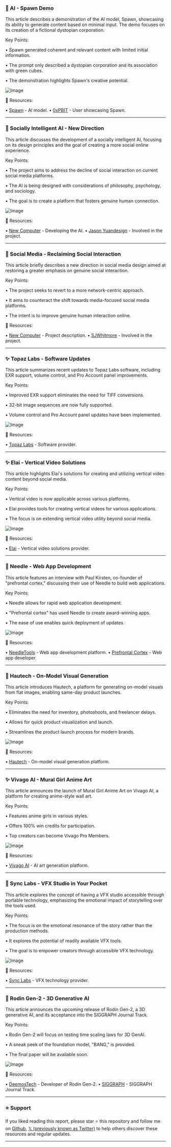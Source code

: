 ### 🤖 AI - Spawn Demo

This article describes a demonstration of the AI model, Spawn, showcasing its ability to generate content based on minimal input.  The demo focuses on its creation of a fictional dystopian corporation.

Key Points:

• Spawn generated coherent and relevant content with limited initial information.

• The prompt only described a dystopian corporation and its association with green cubes.

• The demonstration highlights Spawn's creative potential.


![Image](https://pbs.twimg.com/amplify_video_thumb/1916672208090353664/img/UrbmZtOHaMc4ya8y.jpg)

🔗 Resources:

• [Spawn](https://x.com/spawn) - AI model.
• [0xPBIT](https://x.com/0xPBIT) - User showcasing Spawn.


---

### 🤖 Socially Intelligent AI - New Direction

This article discusses the development of a socially intelligent AI, focusing on its design principles and the goal of creating a more social online experience.

Key Points:

• The project aims to address the decline of social interaction on current social media platforms.


• The AI is being designed with considerations of philosophy, psychology, and sociology.

• The goal is to create a platform that fosters genuine human connection.



![Image](https://pbs.twimg.com/amplify_video_thumb/1922707884485287937/img/gspKFCrc7dHG40K5.jpg)

🔗 Resources:

• [New Computer](https://x.com/newcomputer) -  Developing the AI.
• [Jason Yuandesign](https://x.com/jasonyuandesign) - Involved in the project.


---

### 🚀 Social Media - Reclaiming Social Interaction

This article briefly describes a new direction in social media design aimed at restoring a greater emphasis on genuine social interaction.

Key Points:

• The project seeks to revert to a more network-centric approach.

•  It aims to counteract the shift towards media-focused social media platforms.

• The intent is to improve genuine human interaction online.


🔗 Resources:

• [New Computer](https://x.com/newcomputer) - Project description.
• [SJWhitmore](https://x.com/sjwhitmore) - Involved in the project.


---

### ✨ Topaz Labs - Software Updates

This article summarizes recent updates to Topaz Labs software, including EXR support, volume control, and Pro Account panel improvements.

Key Points:

• Improved EXR support eliminates the need for TIFF conversions.

• 32-bit image sequences are now fully supported.

•  Volume control and Pro Account panel updates have been implemented.


![Image](https://pbs.twimg.com/media/Gq6uU0zXgAAOh_h?format=jpg&name=small)

🔗 Resources:

• [Topaz Labs](https://x.com/topazlabs) - Software provider.


---

### ✨ Elai - Vertical Video Solutions

This article highlights Elai's solutions for creating and utilizing vertical video content beyond social media.

Key Points:

• Vertical video is now applicable across various platforms.

• Elai provides tools for creating vertical videos for various applications.

• The focus is on extending vertical video utility beyond social media.


![Image](https://pbs.twimg.com/media/Gq6wxHkXwAMjxbm?format=jpg&name=small)

🔗 Resources:

• [Elai](https://x.com/elai__io) -  Vertical video solutions provider.


---

### 🚀 Needle - Web App Development

This article features an interview with Paul Kirsten, co-founder of "prefrontal cortex," discussing their use of Needle to build web applications.

Key Points:

•  Needle allows for rapid web application development.

• "Prefrontal cortex" has used Needle to create award-winning apps.

• The ease of use enables quick deployment of updates.


![Image](https://pbs.twimg.com/amplify_video_thumb/1922582451878027264/img/GD7C86nJ5dY6TSQE.jpg)

🔗 Resources:

• [NeedleTools](https://x.com/NeedleTools) - Web app development platform.
• [Prefrontal Cortex](https://x.com/prefrontlcortex) - Web app developer.


---

### 🚀 Hautech - On-Model Visual Generation

This article introduces Hautech, a platform for generating on-model visuals from flat images, enabling same-day product launches.

Key Points:

• Eliminates the need for inventory, photoshoots, and freelancer delays.

• Allows for quick product visualization and launch.

• Streamlines the product launch process for modern brands.


![Image](https://pbs.twimg.com/amplify_video_thumb/1922568306470662144/img/Pminzel6Bbh5QT0Y.jpg)

🔗 Resources:

• [Hautech](http://htch.ai/twitterpage) - On-model visual generation platform.


---

### ✨ Vivago AI - Mural Girl Anime Art

This article announces the launch of Mural Girl Anime Art on Vivago AI, a platform for creating anime-style wall art.


Key Points:

• Features anime girls in various styles.

• Offers 100% win credits for participation.

• Top creators can become Vivago Pro Members.


![Image](https://pbs.twimg.com/media/Gq5UUkRbcAA6Vq5?format=jpg&name=small)

🔗 Resources:

• [Vivago AI](https://x.com/vivago_ai) - AI art generation platform.


---

### 🤖 Sync Labs - VFX Studio in Your Pocket

This article explores the concept of having a VFX studio accessible through portable technology, emphasizing the emotional impact of storytelling over the tools used.


Key Points:

• The focus is on the emotional resonance of the story rather than the production methods.

•  It explores the potential of readily available VFX tools.

• The goal is to empower creators through accessible VFX technology.



![Image](https://pbs.twimg.com/amplify_video_thumb/1922368110667120640/img/UUDuAwRT78EDaAex.jpg)

🔗 Resources:

• [Sync Labs](https://x.com/synclabs_so) - VFX technology provider.


---

### 🤖 Rodin Gen-2 - 3D Generative AI

This article announces the upcoming release of Rodin Gen-2, a 3D generative AI, and its acceptance into the SIGGRAPH Journal Track.

Key Points:

• Rodin Gen-2 will focus on testing time scaling laws for 3D GenAI.

•  A sneak peek of the foundation model, "BANG," is provided.

• The final paper will be available soon.


![Image](https://pbs.twimg.com/amplify_video_thumb/1920914771341463552/img/Px69YXkNKiT5CVyM.jpg)

🔗 Resources:

• [DeemosTech](https://x.com/DeemosTech) - Developer of Rodin Gen-2.
• [SIGGRAPH](https://x.com/siggraph) -  SIGGRAPH Journal Track.


---

### ⭐️ Support

If you liked reading this report, please star ⭐️ this repository and follow me on [Github](https://github.com/Drix10), [𝕏 (previously known as Twitter)](https://x.com/DRIX_10_) to help others discover these resources and regular updates.

---